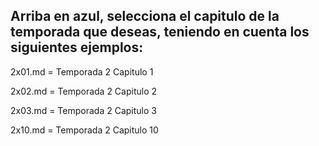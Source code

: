 ## Arriba en azul, selecciona el capitulo de la temporada que deseas, teniendo en cuenta los siguientes ejemplos:
2x01.md = Temporada 2 Capitulo 1

2x02.md = Temporada 2 Capitulo 2

2x03.md = Temporada 2 Capitulo 3

2x10.md = Temporada 2 Capitulo 10
